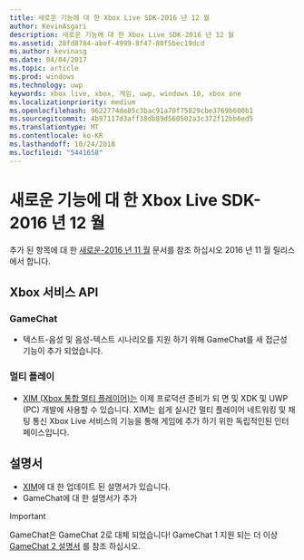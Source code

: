 ```yaml
---
title: 새로운 기능에 대 한 Xbox Live SDK-2016 년 12 월
author: KevinAsgari
description: 새로운 기능에 대 한 Xbox Live SDK-2016 년 12 월
ms.assetid: 28fd8784-abef-4999-8f47-80f5bec19dcd
ms.author: kevinasg
ms.date: 04/04/2017
ms.topic: article
ms.prod: windows
ms.technology: uwp
keywords: xbox live, xbox, 게임, uwp, windows 10, xbox one
ms.localizationpriority: medium
ms.openlocfilehash: 9622774de85c3bac91a70f75829cbe3769b600b1
ms.sourcegitcommit: 4b97117d3aff38db89d560502a3c372f12bb6ed5
ms.translationtype: MT
ms.contentlocale: ko-KR
ms.lasthandoff: 10/24/2018
ms.locfileid: "5441658"
---
```

# <a name="whats-new-for-the-xbox-live-sdk---december-2016"></a>새로운 기능에 대 한 Xbox Live SDK-2016 년 12 월

추가 된 항목에 대 한 [새로운-2016 년 11 월](1611-whats-new.md) 문서를 참조 하십시오 2016 년 11 월 릴리스에서 합니다.

## <a name="xbox-services-api"></a>Xbox 서비스 API

### <a name="gamechat"></a>GameChat

* 텍스트-음성 및 음성-텍스트 시나리오를 지원 하기 위해 GameChat를 새 접근성 기능이 추가 되었습니다.

### <a name="multiplayer"></a>멀티 플레이

* [XIM (Xbox 통합 멀티 플레이어)는](../multiplayer/xbox-integrated-multiplayer.md) 이제 프로덕션 준비가 되 면 및 XDK 및 UWP (PC) 개발에 사용할 수 있습니다.  XIM는 쉽게 실시간 멀티 플레이어 네트워킹 및 채팅 통신 Xbox Live 서비스의 기능을 통해 게임에 추가 하기 위한 독립적인된 인터페이스입니다.

## <a name="documentation"></a>설명서
* [XIM](../multiplayer/xbox-integrated-multiplayer.md)에 대 한 업데이트 된 설명서가 있습니다.
* GameChat에 대 한 설명서가 추가

> [!IMPORTANT]
> GameChat은 GameChat 2로 대체 되었습니다! GameChat 1 지원 되는 더 이상 [GameChat 2 설명서](../multiplayer/chat/game-chat-2-overview.md) 를 참조 하십시오.